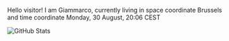 Hello visitor! I am Giammarco, currently living in space coordinate Brussels and time coordinate Monday, 30 August, 20:06 CEST

![GitHub Stats](https://github-readme-stats.vercel.app/api?username=grcasanova)
